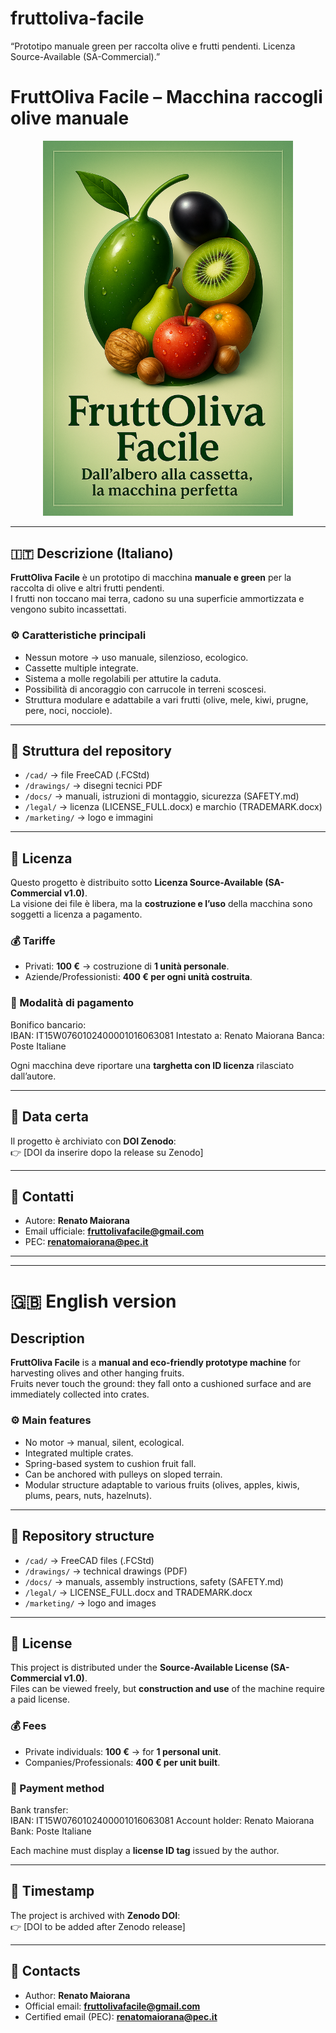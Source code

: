 # fruttoliva-facile
“Prototipo manuale green per raccolta olive e frutti pendenti. Licenza Source-Available (SA-Commercial).”

# FruttOliva Facile – Macchina raccogli olive manuale


<!-- Logo visibile sia in light che dark mode -->
<p align="center">
  <!-- Logo per light mode -->
  <picture>
    <source media="(prefers-color-scheme: dark)" srcset="marketing/logo_scuro.png">
    <source media="(prefers-color-scheme: light)" srcset="marketing/logo_chiaro.png">
    <img alt="FruttOliva Facile" src="marketing/logo_chiaro.png" width="400">
  </picture>
</p>

---

## 🇮🇹 Descrizione (Italiano)

**FruttOliva Facile** è un prototipo di macchina **manuale e green** per la raccolta di olive e altri frutti pendenti.  
I frutti non toccano mai terra, cadono su una superficie ammortizzata e vengono subito incassettati.

### ⚙️ Caratteristiche principali
- Nessun motore → uso manuale, silenzioso, ecologico.  
- Cassette multiple integrate.  
- Sistema a molle regolabili per attutire la caduta.  
- Possibilità di ancoraggio con carrucole in terreni scoscesi.  
- Struttura modulare e adattabile a vari frutti (olive, mele, kiwi, prugne, pere, noci, nocciole).  

---

## 📂 Struttura del repository
- `/cad/` → file FreeCAD (.FCStd)  
- `/drawings/` → disegni tecnici PDF  
- `/docs/` → manuali, istruzioni di montaggio, sicurezza (SAFETY.md)  
- `/legal/` → licenza (LICENSE_FULL.docx) e marchio (TRADEMARK.docx)  
- `/marketing/` → logo e immagini  

---

## 🔑 Licenza
Questo progetto è distribuito sotto **Licenza Source-Available (SA-Commercial v1.0)**.  
La visione dei file è libera, ma la **costruzione e l’uso** della macchina sono soggetti a licenza a pagamento.  

### 💰 Tariffe
- Privati: **100 €** → costruzione di **1 unità personale**.  
- Aziende/Professionisti: **400 € per ogni unità costruita**.  

### 📌 Modalità di pagamento
Bonifico bancario:  
IBAN: IT15W0760102400001016063081
Intestato a: Renato Maiorana
Banca: Poste Italiane


Ogni macchina deve riportare una **targhetta con ID licenza** rilasciato dall’autore.  

---

## 📅 Data certa
Il progetto è archiviato con **DOI Zenodo**:  
👉 [DOI da inserire dopo la release su Zenodo]  

---

## 📧 Contatti
- Autore: **Renato Maiorana**  
- Email ufficiale: **fruttolivafacile@gmail.com**  
- PEC: **renatomaiorana@pec.it**  

---

---

# 🇬🇧 English version

## Description
**FruttOliva Facile** is a **manual and eco-friendly prototype machine** for harvesting olives and other hanging fruits.  
Fruits never touch the ground: they fall onto a cushioned surface and are immediately collected into crates.

### ⚙️ Main features
- No motor → manual, silent, ecological.  
- Integrated multiple crates.  
- Spring-based system to cushion fruit fall.  
- Can be anchored with pulleys on sloped terrain.  
- Modular structure adaptable to various fruits (olives, apples, kiwis, plums, pears, nuts, hazelnuts).  

---

## 📂 Repository structure
- `/cad/` → FreeCAD files (.FCStd)  
- `/drawings/` → technical drawings (PDF)  
- `/docs/` → manuals, assembly instructions, safety (SAFETY.md)  
- `/legal/` → LICENSE_FULL.docx and TRADEMARK.docx  
- `/marketing/` → logo and images  

---

## 🔑 License
This project is distributed under the **Source-Available License (SA-Commercial v1.0)**.  
Files can be viewed freely, but **construction and use** of the machine require a paid license.  

### 💰 Fees
- Private individuals: **100 €** → for **1 personal unit**.  
- Companies/Professionals: **400 € per unit built**.  

### 📌 Payment method
Bank transfer:  
IBAN: IT15W0760102400001016063081
Account holder: Renato Maiorana
Bank: Poste Italiane

Each machine must display a **license ID tag** issued by the author.  

---

## 📅 Timestamp
The project is archived with **Zenodo DOI**:  
👉 [DOI to be added after Zenodo release]  

---

## 📧 Contacts
- Author: **Renato Maiorana**  
- Official email: **fruttolivafacile@gmail.com**  
- Certified email (PEC): **renatomaiorana@pec.it**
